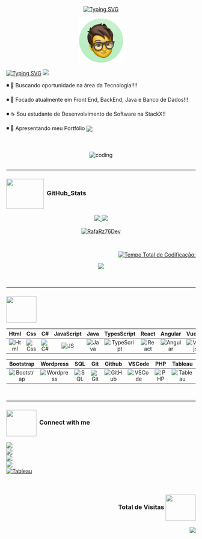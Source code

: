  <div align="center">

[![Typing SVG](https://readme-typing-svg.herokuapp.com?font=Fira+Code&weight=700&size=25&pause=1000&color=6035DF&center=true&vCenter=true&width=435&lines=Olá👋+sou+Rafael+Raizer)](https://git.io/typing-svg)
 
 </div>

 <div align="center">
<img height="120em" src="ImagemDevRafa.png"  align="center">

</div>

</br>
<a href="https://git.io/typing-svg" align="center"><img src="https://readme-typing-svg.herokuapp.com?font=Fira+Code&weight=700&size=24&pause=1000&color=120A2A&center=true&vCenter=true&width=435&lines=Desenvolvedor+Front+End+Júnior" alt="Typing SVG" /></a>  <img src="https://media.giphy.com/media/l1J9sBOqBIvnafnUc/giphy.gif" width="70">

<br>
  
◾ 🔭 Buscando oportunidade na área da Tecnologia!!!!

◾ 🚀 Focado atualmente em Front End,  BackEnd, Java e Banco de Dados!!!

◾ ☕ Sou estudante de Desenvolvimento de Software na StackX!!

◾ 🤠 Apresentando meu Portfólio <img src="https://media.giphy.com/media/YTtqB2j5EN7IA/giphy.gif" align="center" height="65"  >                    
 
  <br>
  <br>
  
  
<div align="center"> 
   
<img src="https://media1.giphy.com/media/qgQUggAC3Pfv687qPC/giphy.gif?cid=ecf05e4722mc1tj22pjuzekhuumkf2c0bodms9sc5tev82ud&rid=giphy.gif&ct=g" alt="coding" height="450"  width="75%">

</div>
<br>

***
### <img src="https://media.giphy.com/media/l378c04F2fjeZ7vH2/giphy.gif" align="center"  height="80" width="100"> &nbsp;GitHub_Stats

  <div align="center">
  <a href="https://github.com/RafaRz76Dev">
<img height="200em", width "200em" src="https://github-readme-stats.vercel.app/api?username=RafaRz76Dev&show_icons=true&bg_color=00000000"/>
<img height="200em", width "200em" src="https://github-readme-stats.vercel.app/api/top-langs/?username=RafaRz76Dev&bg_color=00000000"/> 

<p><img align="center" src="https://github-readme-streak-stats.herokuapp.com/?user=RafaRz76Dev&theme=dark" alt="RafaRz76Dev" /></p>  

<div align="right">

<br>
 
[![Tempo Total de Codificação:](https://github-readme-stats.vercel.app/api/wakatime?username=ffflabs&bg_color=00000000)](https://github.com/RafaRz76Dev/RafaRz76Dev)

</div>

<div align="center">
                                                                                                      
 <p><img src="https://github-profile-trophy.vercel.app/?username=RafaRz76Dev&row=1&column=6&theme=dracula&margin-w=15&margin-h=15"/></p>                                                             
</div>

 </div align="left">
 <br>

***
  
  
  ### <img src="https://media.giphy.com/media/e8qvtPuCyKXI4qJK7d/giphy.gif" align="center"  height="70" width="80">  

|Html|Css|C#|JavaScript|Java|TypesScript|React|Angular|Vue.JS|Node|Python
|:-:|:-:|:-:|:-:|:-:|:-:|:-:|:-:|:-:|:-:|:-:|
|<img style="width: 100px" alt="Html" src="https://media.giphy.com/media/QssGEmpkyEOhBCb7e1/giphy.gif">|<img style="width: 100px" alt="Css" src="https://media.giphy.com/media/CEHtFH3rJ6xdhBUKIT/giphy.gif">|<img style="width: 125px" alt="C#" src="https://mir-s3-cdn-cf.behance.net/project_modules/max_1200/622ca052071761.59034e74abb36.gif">|<img style="width: 100px" alt="JS" src="https://media.giphy.com/media/ln7z2eWriiQAllfVcn/giphy.gif">|<img style="width: 100px" alt="Java" src="https://media.giphy.com/media/hO8uTzEOefFh3Yv5gm/giphy.gif">|<img style="width: 100px" alt="TypeScript" src="https://upload.wikimedia.org/wikipedia/commons/thumb/4/4c/Typescript_logo_2020.svg/2048px-Typescript_logo_2020.svg.png">|<img style="width: 100px" alt="React" src="https://media.giphy.com/media/eNAsjO55tPbgaor7ma/giphy.gif">|<img style="width: 100px" alt="Angular" src="https://media.giphy.com/media/XEDIHHp3i8bVoEdxd7/giphy.gif">|<img style="width: 100px" alt="Vue.js" src="https://media.giphy.com/media/VgGthkhUvGgOit7Y9i/giphy.gif">|<img style="width: 100px" alt="Node" src="https://media.giphy.com/media/kdFc8fubgS31b8DsVu/giphy.gif">|<img style="width: 100px" alt="Python" src="https://media.giphy.com/media/LMt9638dO8dftAjtco/giphy.gif">

|Bootstrap|Wordpress|SQL|Git|Github|VSCode|PHP|Tableau
|:-:|:-:|:-:|:-:|:-:|:-:|:-:|:-:|
|<img style="width: 100px" alt="Bootstrap" src="https://getbootstrap.com/docs/4.6/assets/brand/bootstrap-social-logo.png">|<img style="width: 100px" alt="Wordpress" src="https://media2.giphy.com/media/jTqfCm1C0BV5fFAYvT/200w.gif?cid=82a1493bcsxifsduha2yt3xs2ab79nots4hblc9i3v3335v5&rid=200w.gif&ct=g">|<img style="width: 140px" alt="SQL" src="https://media.giphy.com/media/vISmwpBJUNYzukTnVx/giphy.gif">|<img style="width: 100px" alt="Git" src="https://media.giphy.com/media/kH1DBkPNyZPOk0BxrM/giphy.gif">|<img style="width: 140px" alt="GitHub" src="https://media.giphy.com/media/KzJkzjggfGN5Py6nkT/giphy.gif">|<img style="width: 100px" alt="VSCode" src="https://media.giphy.com/media/IdyAQJVN2kVPNUrojM/giphy.gif">|<img style="width: 100px" alt="PHP" src="https://media1.giphy.com/media/JqDcpPX8vWahUny0pE/giphy.gif?cid=790b761161ff3baa950f722c70f4bf99c0e0adef7ab15f94&rid=giphy.gif&ct=s">|<img style="width: 100px"  alt="Tableau" src="https://media.giphy.com/media/lQ6Imwgs3HxyIlTOoX/giphy.gif">
</br>

***


 ### <img src="https://media.giphy.com/media/hWhzyAxIu6rVS5AKbP/giphy.gif" align="center"  height="70" width="80">  &nbsp;Connect with me

<a  href="https://www.linkedin.com/in/rafael-raizer/"><img align="left" src="https://img.shields.io/badge/linkedin-%230077B5.svg?style=for-the-badge&logo=linkedin&logoColor=white"></a>
  <br />
   <a href="https://api.whatsapp.com/send/?phone=47999327137"><img align="left" src="https://img.shields.io/badge/WhatsApp-25D366?style=for-the-badge&logo=whatsapp&logoColor=white" target="_blank"></a>
  <br />
   <a href="https://t.me/RafaRaizer76" target="_blank"><img align="left" src="https://img.shields.io/badge/-Telegram-%230077B5?style=for-the-badge&logo=telegram&logoColor=white" target="_blank"></a>
   <br />
   <ion-icon name="mail-outline"></ion-icon>
   <a href="mailto:rafarz76dev.com" target="_blank"><img align="left" src="https://img.shields.io/badge/gmail-%23FA0F00.svg?style=for-the-badge&logo=gmail&logoColor=white" />
   <br />
   [![Tableau](https://img.shields.io/badge/Tableau-E97627?style=for-the-badge&logo=Tableau&logoColor=pink)](https://public.tableau.com/app/profile/rafael.raizer)

 <br>
 
### <p align="end"> Total de Visitas  <img src="https://media.giphy.com/media/l46Cy1rHbQ92uuLXa/giphy.gif" align="center"  height="70" width="80"> </p>
   <p align="end">
   <img alingn="end"src="https://profile-counter.glitch.me/RAFARZ76/count.svg" />  
